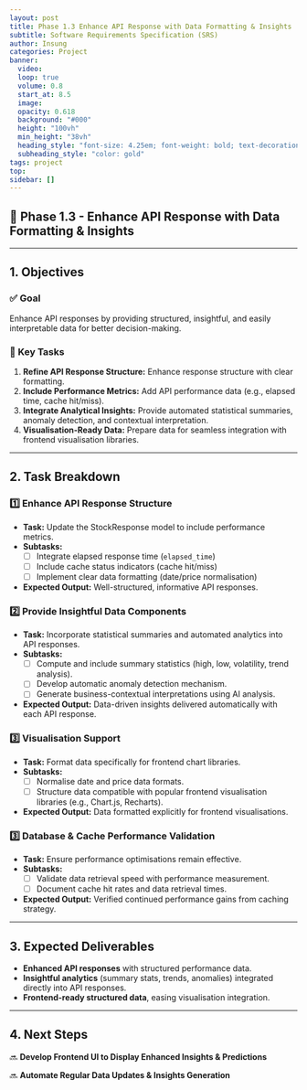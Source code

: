 ```yaml
---
layout: post
title: Phase 1.3 Enhance API Response with Data Formatting & Insights
subtitle: Software Requirements Specification (SRS)
author: Insung
categories: Project
banner:
  video: 
  loop: true
  volume: 0.8
  start_at: 8.5
  image: 
  opacity: 0.618
  background: "#000"
  height: "100vh"
  min_height: "38vh"
  heading_style: "font-size: 4.25em; font-weight: bold; text-decoration: underline"
  subheading_style: "color: gold"
tags: project
top:
sidebar: []
---
```


## 📌 Phase 1.3 - Enhance API Response with Data Formatting & Insights

---

## 1. Objectives

### ✅ Goal
Enhance API responses by providing structured, insightful, and easily interpretable data for better decision-making.

### 🎯 Key Tasks
1. **Refine API Response Structure:** Enhance response structure with clear formatting.
2. **Include Performance Metrics:** Add API performance data (e.g., elapsed time, cache hit/miss).
3. **Integrate Analytical Insights:** Provide automated statistical summaries, anomaly detection, and contextual interpretation.
4. **Visualisation-Ready Data:** Prepare data for seamless integration with frontend visualisation libraries.

---

## 2. Task Breakdown

### 1️⃣ Enhance API Response Structure
- **Task:** Update the StockResponse model to include performance metrics.
- **Subtasks:**
  - [ ] Integrate elapsed response time (`elapsed_time`)
  - [ ] Include cache status indicators (cache hit/miss)
  - [ ] Implement clear data formatting (date/price normalisation)
- **Expected Output:** Well-structured, informative API responses.

### 2️⃣ Provide Insightful Data Components
- **Task:** Incorporate statistical summaries and automated analytics into API responses.
- **Subtasks:**
  - [ ] Compute and include summary statistics (high, low, volatility, trend analysis).
  - [ ] Develop automatic anomaly detection mechanism.
  - [ ] Generate business-contextual interpretations using AI analysis.
- **Expected Output:** Data-driven insights delivered automatically with each API response.

### 3️⃣ Visualisation Support
- **Task:** Format data specifically for frontend chart libraries.
- **Subtasks:**
  - [ ] Normalise date and price data formats.
  - [ ] Structure data compatible with popular frontend visualisation libraries (e.g., Chart.js, Recharts).
- **Expected Output:** Data formatted explicitly for frontend visualisations.

### 3️⃣ Database & Cache Performance Validation
- **Task:** Ensure performance optimisations remain effective.
- **Subtasks:**
  - [ ] Validate data retrieval speed with performance measurement.
  - [ ] Document cache hit rates and data retrieval times.
- **Expected Output:** Verified continued performance gains from caching strategy.

---

## 3. Expected Deliverables

- **Enhanced API responses** with structured performance data.
- **Insightful analytics** (summary stats, trends, anomalies) integrated directly into API responses.
- **Frontend-ready structured data**, easing visualisation integration.

---

## 4. Next Steps

🔜 **Develop Frontend UI to Display Enhanced Insights & Predictions**

🔜 **Automate Regular Data Updates & Insights Generation**

